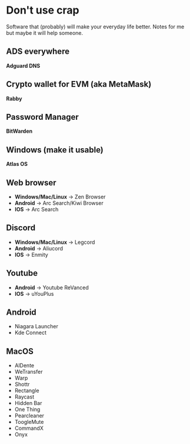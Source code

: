 # Don't use crap
Software that (probably) will make your everyday life better.
Notes for me but maybe it will help someone.

## ADS everywhere
**Adguard DNS**

## Crypto wallet for EVM (aka MetaMask)
**Rabby**

## Password Manager
**BitWarden**

## Windows (make it usable)
**Atlas OS**

## Web browser
- **Windows/Mac/Linux** -> Zen Browser
- **Android** -> Arc Search/Kiwi Browser
- **IOS** -> Arc Search

## Discord
- **Windows/Mac/Linux** -> Legcord
- **Android** -> Aliucord
- **IOS** -> Enmity

## Youtube
- **Android** -> Youtube ReVanced
- **IOS** -> uYouPlus

## Android
- Niagara Launcher
- Kde Connect

## MacOS
- AlDente
- WeTransfer
- Warp
- Shottr
- Rectangle
- Raycast
- Hidden Bar
- One Thing
- Pearcleaner
- ToogleMute
- CommandX
- Onyx
